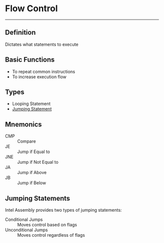 # Flow Control

---

## Definition

Dictates what statements to execute

## Basic Functions

- To repeat common instructions
- To increase execution flow

## Types

- Looping Statement
- [Jumping Statement](#jumping-statements)

## Mnemonics 

<dl>
    <dt>CMP</dt>
    <dd>Compare</dd>
    <dt>JE</dt> 
    <dd>Jump if Equal to</dd>
    <dt>JNE</dt>
    <dd>Jump if Not Equal to</dd>
    <dt>JA</dt>
    <dd>Jump if Above</dd>
    <dt>JB</dt>
    <dd>Jump if Below</dd>
</dl>

## Jumping Statements

Intel Assembly provides two types of jumping statements:
<dl>
    <dt>Conditional Jumps</dt>
    <dd>Moves control based on flags</dd>
    <dt>Unconditional Jumps</dt>
    <dd>Moves control regardless of flags</dd>
</dl>